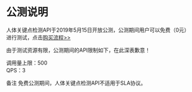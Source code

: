 # 公测说明

人体关键点检测API于2019年5月15日开放公测，公测期间用户可以免费（0元）进行测试，点击[购买流程>>](../Pricing/Purchase-Process.md)

由于测试资源有限，公测期间的API限制如下，在此深表歉意！

调用量上限：500  
QPS：3

备注
免费公测期间，人体关键点检测API不适用于SLA协议。


